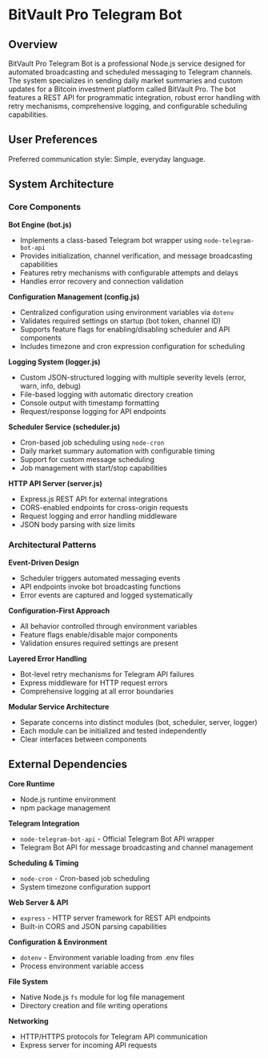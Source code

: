 # BitVault Pro Telegram Bot

## Overview

BitVault Pro Telegram Bot is a professional Node.js service designed for automated broadcasting and scheduled messaging to Telegram channels. The system specializes in sending daily market summaries and custom updates for a Bitcoin investment platform called BitVault Pro. The bot features a REST API for programmatic integration, robust error handling with retry mechanisms, comprehensive logging, and configurable scheduling capabilities.

## User Preferences

Preferred communication style: Simple, everyday language.

## System Architecture

### Core Components

**Bot Engine (bot.js)**
- Implements a class-based Telegram bot wrapper using `node-telegram-bot-api`
- Provides initialization, channel verification, and message broadcasting capabilities
- Features retry mechanisms with configurable attempts and delays
- Handles error recovery and connection validation

**Configuration Management (config.js)**
- Centralized configuration using environment variables via `dotenv`
- Validates required settings on startup (bot token, channel ID)
- Supports feature flags for enabling/disabling scheduler and API components
- Includes timezone and cron expression configuration for scheduling

**Logging System (logger.js)**
- Custom JSON-structured logging with multiple severity levels (error, warn, info, debug)
- File-based logging with automatic directory creation
- Console output with timestamp formatting
- Request/response logging for API endpoints

**Scheduler Service (scheduler.js)**
- Cron-based job scheduling using `node-cron`
- Daily market summary automation with configurable timing
- Support for custom message scheduling
- Job management with start/stop capabilities

**HTTP API Server (server.js)**
- Express.js REST API for external integrations
- CORS-enabled endpoints for cross-origin requests
- Request logging and error handling middleware
- JSON body parsing with size limits

### Architectural Patterns

**Event-Driven Design**
- Scheduler triggers automated messaging events
- API endpoints invoke bot broadcasting functions
- Error events are captured and logged systematically

**Configuration-First Approach**
- All behavior controlled through environment variables
- Feature flags enable/disable major components
- Validation ensures required settings are present

**Layered Error Handling**
- Bot-level retry mechanisms for Telegram API failures
- Express middleware for HTTP request errors
- Comprehensive logging at all error boundaries

**Modular Service Architecture**
- Separate concerns into distinct modules (bot, scheduler, server, logger)
- Each module can be initialized and tested independently
- Clear interfaces between components

## External Dependencies

**Core Runtime**
- Node.js runtime environment
- npm package management

**Telegram Integration**
- `node-telegram-bot-api` - Official Telegram Bot API wrapper
- Telegram Bot API for message broadcasting and channel management

**Scheduling & Timing**
- `node-cron` - Cron-based job scheduling
- System timezone configuration support

**Web Server & API**
- `express` - HTTP server framework for REST API endpoints
- Built-in CORS and JSON parsing capabilities

**Configuration & Environment**
- `dotenv` - Environment variable loading from .env files
- Process environment variable access

**File System**
- Native Node.js `fs` module for log file management
- Directory creation and file writing operations

**Networking**
- HTTP/HTTPS protocols for Telegram API communication
- Express server for incoming API requests